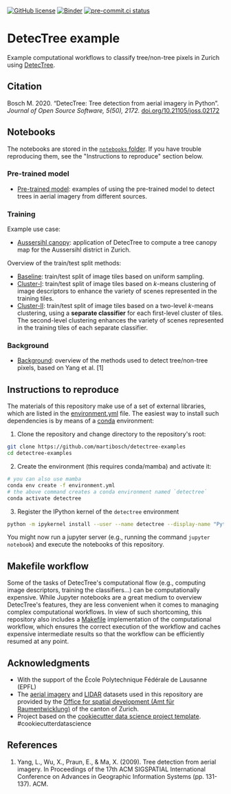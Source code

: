[![GitHub license](https://img.shields.io/github/license/martibosch/detectree-examples.svg)](https://github.com/martibosch/detectree-examples/blob/main/LICENSE)
[![Binder](https://mybinder.org/badge_logo.svg)](https://mybinder.org/v2/gh/martibosch/detectree-examples/main?filepath=notebooks)
[![pre-commit.ci status](https://results.pre-commit.ci/badge/github/martibosch/detectree-examples/main.svg)](https://results.pre-commit.ci/latest/github/martibosch/detectree-examples/main)

# DetecTree example

Example computational workflows to classify tree/non-tree pixels in Zurich using [DetecTree](https://github.com/martibosch/detectree).

## Citation

Bosch M. 2020. “DetecTree: Tree detection from aerial imagery in Python”. *Journal of Open Source Software, 5(50), 2172.* [doi.org/10.21105/joss.02172](https://doi.org/10.21105/joss.02172)

## Notebooks

The notebooks are stored in the [`notebooks` folder](https://github.com/martibosch/detectree-examples/blob/main/notebooks). If you have trouble reproducing them, see the "Instructions to reproduce" section below.

### Pre-trained model

- [Pre-trained model](https://github.com/martibosch/detectree-examples/blob/main/notebooks/pre-trained-model.ipynb): examples of using the pre-trained model to detect trees in aerial imagery from different sources.

### Training

Example use case:

- [Aussersihl canopy](https://github.com/martibosch/detectree-examples/blob/main/notebooks/aussersihl-canopy.ipynb): application of DetecTree to compute a tree canopy map for the Aussersihl district in Zurich.

Overview of the train/test split methods:

- [Baseline](https://github.com/martibosch/detectree-examples/blob/main/notebooks/baseline.ipynb): train/test split of image tiles based on uniform sampling.
- [Cluster-I](https://github.com/martibosch/detectree-examples/blob/main/notebooks/cluster-I.ipynb): train/test split of image tiles based on *k*-means clustering of image descriptors to enhance the variety of scenes represented in the training tiles.
- [Cluster-II](https://github.com/martibosch/detectree-examples/blob/main/notebooks/cluster-II.ipynb): train/test split of image tiles based on a two-level *k*-means clustering, using a **separate classifier** for each first-level cluster of tiles. The second-level clustering enhances the variety of scenes represented in the training tiles of each separate classifier.

### Background

- [Background](https://github.com/martibosch/detectree-examples/blob/main/notebooks/background.ipynb): overview of the methods used to detect tree/non-tree pixels, based on Yang et al. [1]

## Instructions to reproduce

The materials of this repository make use of a set of external libraries, which are listed in the [environment.yml](https://github.com/martibosch/detectree-examples/blob/main/environment.yml) file. The easiest way to install such dependencies is by means of a [conda](https://docs.conda.io/en/latest/) environment:

1. Clone the repository and change directory to the repository's root:

```bash
git clone https://github.com/martibosch/detectree-examples
cd detectree-examples
```

2. Create the environment (this requires conda/mamba) and activate it:

```bash
# you can also use mamba
conda env create -f environment.yml
# the above command creates a conda environment named `detectree`
conda activate detectree
```

3. Register the IPython kernel of the `detectree` environment

```bash
python -m ipykernel install --user --name detectree --display-name "Python (detectree)"
```

You might now run a jupyter server (e.g., running the command `jupyter notebook`) and execute the notebooks of this repository.

## Makefile workflow

Some of the tasks of DetecTree's computational flow (e.g., computing image descriptors, training the classifiers...) can be computationally expensive. While Jupyter notebooks are a great medium to overview DetecTree's features, they are less convenient when it comes to managing complex computational workflows. In view of such shortcoming, this repository also includes a [Makefile](https://github.com/martibosch/detectree-examples/blob/main/Makefile) implementation of the computational workflow, which ensures the correct execution of the workflow and caches expensive intermediate results so that the workflow can be efficiently resumed at any point.

## Acknowledgments

- With the support of the École Polytechnique Fédérale de Lausanne (EPFL)
- The [aerial imagery](https://www.geolion.zh.ch/geodatensatz/2831) and [LIDAR](https://www.geolion.zh.ch/geodatensatz/show?gdsid=343) datasets used in this repository are provided by the [Office for spatial development (Amt für Raumentwicklung)](https://are.zh.ch/) of the canton of Zurich.
- Project based on the [cookiecutter data science project template](https://drivendata.github.io/cookiecutter-data-science). #cookiecutterdatascience

## References

1. Yang, L., Wu, X., Praun, E., & Ma, X. (2009). Tree detection from aerial imagery. In Proceedings of the 17th ACM SIGSPATIAL International Conference on Advances in Geographic Information Systems (pp. 131-137). ACM.
